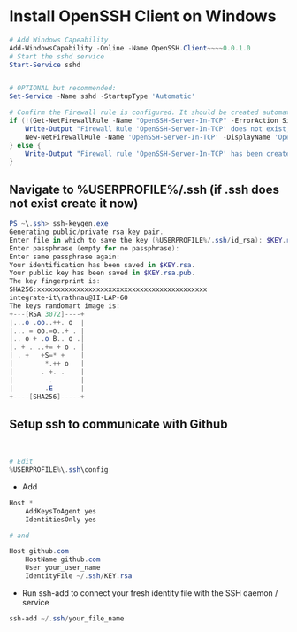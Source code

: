 # Install OpenSSH Client on Windows

```powershell
# Add Windows Capeability
Add-WindowsCapability -Online -Name OpenSSH.Client~~~~0.0.1.0
# Start the sshd service
Start-Service sshd


# OPTIONAL but recommended:
Set-Service -Name sshd -StartupType 'Automatic'

# Confirm the Firewall rule is configured. It should be created automatically by setup. Run the following to verify
if (!(Get-NetFirewallRule -Name "OpenSSH-Server-In-TCP" -ErrorAction SilentlyContinue | Select-Object Name, Enabled)) {
    Write-Output "Firewall Rule 'OpenSSH-Server-In-TCP' does not exist, creating it..."
    New-NetFirewallRule -Name 'OpenSSH-Server-In-TCP' -DisplayName 'OpenSSH Server (sshd)' -Enabled True -Direction Inbound -Protocol TCP -Action Allow -LocalPort 22
} else {
    Write-Output "Firewall rule 'OpenSSH-Server-In-TCP' has been created and exists."
}
```

## Navigate to %USERPROFILE%/.ssh (if .ssh does not exist create it now)

```powershell
PS ~\.ssh> ssh-keygen.exe
Generating public/private rsa key pair.
Enter file in which to save the key (%USERPROFILE%/.ssh/id_rsa): $KEY.rsa
Enter passphrase (empty for no passphrase):
Enter same passphrase again:
Your identification has been saved in $KEY.rsa.
Your public key has been saved in $KEY.rsa.pub.
The key fingerprint is:
SHA256:xxxxxxxxxxxxxxxxxxxxxxxxxxxxxxxxxxxxxxxxxxx
integrate-it\rathnau@II-LAP-60
The keys randomart image is:
+---[RSA 3072]----+
|...o .oo..++. o  |
|... = oo.=o..+ . |
|.. o + .o B.. o .|
|. + . ..+= + o . |
| . +   +S=* +    |
|        *.++ o   |
|       . +. .    |
|         .       |
|        .E       |
+----[SHA256]-----+

```

## Setup ssh to communicate with Github
<br>

```powershell
# Edit 
%USERPROFILE%\.ssh\config
```

- Add 

```powershell
Host *
    AddKeysToAgent yes
    IdentitiesOnly yes

# and

Host github.com
    HostName github.com
    User your_user_name
    IdentityFile ~/.ssh/KEY.rsa

```

- Run ssh-add to connect your fresh identity file with the SSH daemon / service

```powershell
ssh-add ~/.ssh/your_file_name
```

